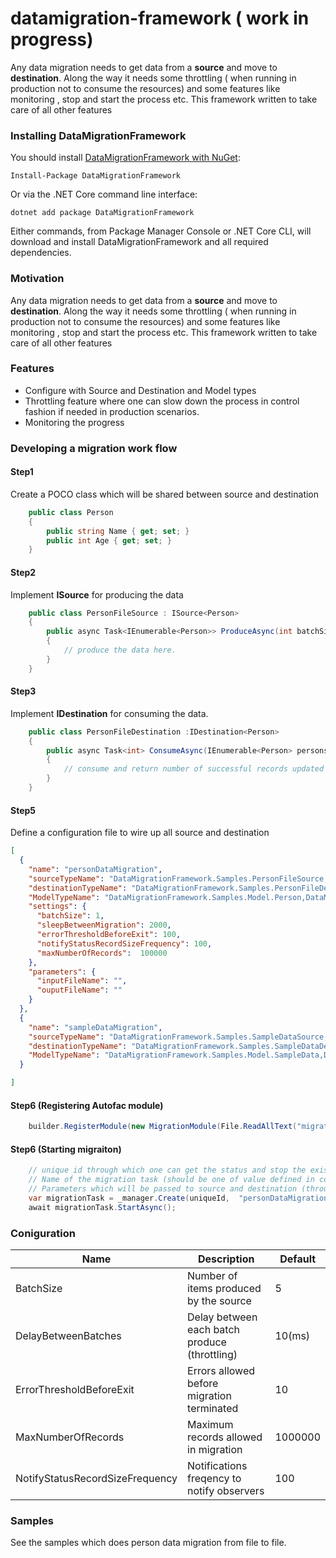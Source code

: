 # datamigration-framework ( work in progress)

Any data migration needs to get data from a __source__ and move to __destination__. Along the way it needs some throttling ( when running in production not to consume the resources) and some features like monitoring , stop and start the process etc. This framework written to take care of all other features 


### Installing DataMigrationFramework

You should install [DataMigrationFramework with NuGet](https://www.nuget.org/packages/DataMigrationFramework):

    Install-Package DataMigrationFramework
    
Or via the .NET Core command line interface:

    dotnet add package DataMigrationFramework

Either commands, from Package Manager Console or .NET Core CLI, will download and install DataMigrationFramework and all required dependencies.


### Motivation
Any data migration needs to get data from a __source__ and move to __destination__. Along the way it needs some throttling ( when running in production not to consume the resources) and some features like monitoring , stop and start the process etc. This framework written to take care of all other features 

### Features
* Configure with Source and Destination and Model types
* Throttling feature where one can slow down the process in control fashion if needed in production scenarios.
* Monitoring the progress

### Developing a migration work flow
#### Step1
Create a POCO class which will be shared between source and destination
```csharp
    public class Person
    {
        public string Name { get; set; }
        public int Age { get; set; }
    }
```

#### Step2
Implement __ISource<T>__ for producing the data
```csharp
    public class PersonFileSource : ISource<Person>
    {
        public async Task<IEnumerable<Person>> ProduceAsync(int batchSize)
        {
            // produce the data here.
        }
    }
```

#### Step3
Implement __IDestination<T>__ for consuming the data.
```csharp
    public class PersonFileDestination :IDestination<Person>
    {
        public async Task<int> ConsumeAsync(IEnumerable<Person> persons)
        {
            // consume and return number of successful records updated (used for tracking errors.)
        }
    }
```

#### Step5
Define a configuration file to wire up all source and destination
```json
[
  {
    "name": "personDataMigration",
    "sourceTypeName": "DataMigrationFramework.Samples.PersonFileSource,DataMigrationFramework.Samples.dll",
    "destinationTypeName": "DataMigrationFramework.Samples.PersonFileDestination,DataMigrationFramework.Samples.dll",
    "ModelTypeName": "DataMigrationFramework.Samples.Model.Person,DataMigrationFramework.Samples.dll",
    "settings": {
      "batchSize": 1,
      "sleepBetweenMigration": 2000,
      "errorThresholdBeforeExit": 100,
      "notifyStatusRecordSizeFrequency": 100,
      "maxNumberOfRecords":  100000 
    },
    "parameters": {
      "inputFileName": "",
      "ouputFileName": ""
    }
  },
  {
    "name": "sampleDataMigration",
    "sourceTypeName": "DataMigrationFramework.Samples.SampleDataSource,DataMigrationFramework.Samples.dll",
    "destinationTypeName": "DataMigrationFramework.Samples.SampleDataDestination,DataMigrationFramework.Samples.dll",
    "ModelTypeName": "DataMigrationFramework.Samples.Model.SampleData,DataMigrationFramework.Samples.dll"
  }

]
```
#### Step6 (Registering Autofac module)
```csharp
    builder.RegisterModule(new MigrationModule(File.ReadAllText("migrationConfig.json")));
```
#### Step6 (Starting migraiton)
```csharp
    // unique id through which one can get the status and stop the existing migration
    // Name of the migration task (should be one of value defined in configuration)
    // Parameters which will be passed to source and destination (through PrepareAsync method).
    var migrationTask = _manager.Create(uniqueId,  "personDataMigration", new Dictionary<string,string>{});
    await migrationTask.StartAsync();
```

### Coniguration
| Name                                      |  Description                                       | Default  |
|------------------------------------------|----------------------------------------------------|----------|
| BatchSize                                |  Number of items produced by the source            |   5      | 
| DelayBetweenBatches                      |  Delay between each batch produce (throttling)     |   10(ms) | 
| ErrorThresholdBeforeExit                 |  Errors allowed before migration terminated        |   10     | 
| MaxNumberOfRecords                       |  Maximum records allowed in migration              | 1000000  | 
| NotifyStatusRecordSizeFrequency          |  Notifications freqency to notify observers        |   100    | 


### Samples
See the samples which does person data migration from file to file.



